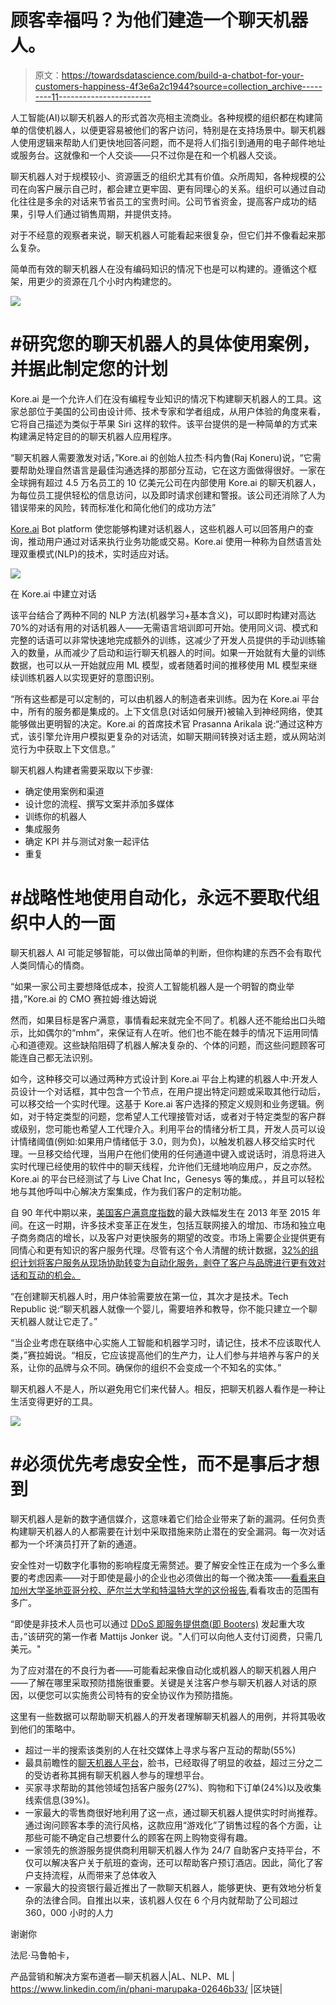 # 顾客幸福吗？为他们建造一个聊天机器人。

> 原文：<https://towardsdatascience.com/build-a-chatbot-for-your-customers-happiness-4f3e6a2c1944?source=collection_archive---------11----------------------->

人工智能(AI)以聊天机器人的形式首次亮相主流商业。各种规模的组织都在构建简单的信使机器人，以便更容易被他们的客户访问，特别是在支持场景中。聊天机器人使用逻辑来帮助人们更快地回答问题，而不是将人们指引到通用的电子邮件地址或服务台。这就像和一个人交谈——只不过你是在和一个机器人交谈。

聊天机器人对于规模较小、资源匮乏的组织尤其有价值。众所周知，各种规模的公司在向客户展示自己时，都会建立更牢固、更有同理心的关系。组织可以通过自动化往往是多余的对话来节省员工的宝贵时间。公司节省资金，提高客户成功的结果，引导人们通过销售周期，并提供支持。

对于不经意的观察者来说，聊天机器人可能看起来很复杂，但它们并不像看起来那么复杂。

简单而有效的聊天机器人在没有编码知识的情况下也是可以构建的。遵循这个框架，用更少的资源在几个小时内构建您的。

![](img/0a06a7682ec2fc1b3269b92ff43fb3c1.png)

# #研究您的聊天机器人的具体使用案例，并据此制定您的计划

Kore.ai 是一个允许人们在没有编程专业知识的情况下构建聊天机器人的工具。这家总部位于美国的公司由设计师、技术专家和学者组成，从用户体验的角度来看，它将自己描述为类似于苹果 Siri 这样的软件。该平台提供的是一种简单的方式来构建满足特定目的的聊天机器人应用程序。

“聊天机器人需要激发对话，”Kore.ai 的创始人拉杰·科内鲁(Raj Koneru)说，“它需要帮助处理自然语言是最佳沟通选择的那部分互动，它在这方面做得很好。一家在全球拥有超过 4.5 万名员工的 10 亿美元公司在内部使用 Kore.ai 的聊天机器人，为每位员工提供轻松的信息访问，以及即时请求创建和警报。该公司还消除了人为错误带来的风险，转而标准化和简化他们的成功方法”

[Kore.ai](https://www.kore.ai) Bot platform 使您能够构建对话机器人，这些机器人可以回答用户的查询，推动用户通过对话来执行业务功能或交易。Kore.ai 使用一种称为自然语言处理双重模式(NLP)的技术，实时适应对话。

![](img/9531c0eb628fb642ad11768ba8c2def0.png)

在 Kore.ai 中建立对话

该平台结合了两种不同的 NLP 方法(机器学习+基本含义)，可以即时构建对高达 70%的对话有用的对话机器人——无需语言培训即可开始。使用同义词、模式和完整的话语可以非常快速地完成额外的训练，这减少了开发人员提供的手动训练输入的数量，从而减少了启动和运行聊天机器人的时间。如果一开始就有大量的训练数据，也可以从一开始就应用 ML 模型，或者随着时间的推移使用 ML 模型来继续训练机器人以实现更好的意图识别。

“所有这些都是可以定制的，可以由机器人的制造者来训练。因为在 Kore.ai 平台中，所有的服务都是集成的。上下文信息(对话如何展开)被输入到神经网络，使其能够做出更明智的决定。Kore.ai 的首席技术官 Prasanna Arikala 说:“通过这种方式，该引擎允许用户模拟更复杂的对话流，如聊天期间转换对话主题，或从网站浏览行为中获取上下文信息。”

聊天机器人构建者需要采取以下步骤:

*   确定使用案例和渠道
*   设计您的流程、撰写文案并添加多媒体
*   训练你的机器人
*   集成服务
*   确定 KPI 并与测试对象一起评估
*   重复

# #战略性地使用自动化，永远不要取代组织中人的一面

聊天机器人 AI 可能足够智能，可以做出简单的判断，但你构建的东西不会有取代人类同情心的情商。

“如果一家公司主要想降低成本，投资人工智能机器人是一个明智的商业举措，”Kore.ai 的 CMO 赛拉姆·维达姆说

然而，如果目标是客户满意，事情看起来就完全不同了。机器人还不能给出口头暗示，比如偶尔的“mhm”，来保证有人在听。他们也不能在棘手的情况下运用同情心和道德观。这些缺陷阻碍了机器人解决复杂的、个体的问题，而这些问题顾客可能连自己都无法识别。

如今，这种移交可以通过两种方式设计到 Kore.ai 平台上构建的机器人中:开发人员设计一个对话框，其中包含一个节点，在用户提出特定问题或采取其他行动后，可以移交给一个实时代理。这基于 Kore.ai 客户选择的预定义规则和业务逻辑。例如，对于特定类型的问题，您希望人工代理接管对话，或者对于特定类型的客户群或级别，您可能也希望人工代理介入。利用平台的情绪分析工具，开发人员可以设计情绪阈值(例如:如果用户情绪低于 3.0，则为负)，以触发机器人移交给实时代理。一旦移交给代理，当用户在他们使用的任何通道中键入或说话时，消息将进入实时代理已经使用的软件中的聊天线程，允许他们无缝地响应用户，反之亦然。Kore.ai 的平台已经测试了与 Live Chat Inc，Genesys 等的集成。，并且可以轻松地与其他呼叫中心解决方案集成，作为我们客户的定制功能。

自 90 年代中期以来，[美国客户满意度指数](https://www.theacsi.org/national-economic-indicator/us-overall-customer-satisfaction)的最大跌幅发生在 2013 年至 2015 年间。在这一时期，许多技术变革正在发生，包括互联网接入的增加、市场和独立电子商务商店的增长，以及客户对更快服务的期望的改变。市场上需要企业提供更有同情心和更有知识的客户服务代理。尽管有这个令人清醒的统计数据，[32%的组织计划将客户服务从现场协助转变为自动化服务，剥夺了客户与品牌进行更有效对话和互动的机会。](http://www.execsintheknow.com/wordpress/wp-content/uploads/2017/01/2016-CXMB-Series_Corporate-Edition_Resized.pdf)

“在创建聊天机器人时，用户体验需要放在第一位，其次才是技术。Tech Republic 说:“聊天机器人就像一个婴儿，需要培养和教导，你不能只建立一个聊天机器人就让它走了。”

“当企业考虑在联络中心实施人工智能和机器学习时，请记住，技术不应该取代人类，”赛拉姆说。“相反，它应该提高他们的生产力，让人们参与并培养与客户的关系，让你的品牌与众不同。确保你的组织不会变成一个不知名的实体。”

聊天机器人不是人，所以避免用它们来代替人。相反，把聊天机器人看作是一种让生活变得更好的工具。

![](img/d3556e6d7c0285f996fb099a2cc8cffb.png)

# #必须优先考虑安全性，而不是事后才想到

聊天机器人是新的数字通信媒介，这意味着它们给企业带来了新的漏洞。任何负责构建聊天机器人的人都需要在计划中采取措施来防止潜在的安全漏洞。每一次对话都为一个坏演员打开了新的通道。

安全性对一切数字化事物的影响程度无需赘述。要了解安全性正在成为一个多么重要的考虑因素——对于即使是最小的企业也必须做出的每一个微决策——[看看来自加州大学圣地亚哥分校、萨尔兰大学和特温特大学的这份报告](http://ucsdnews.ucsd.edu/pressrelease/a_third_of_the_internet_is_under_attack),看看攻击的范围有多广。

“即使是非技术人员也可以通过 [DDoS 即服务提供商(即 Booters)](https://www.theregister.co.uk/2016/09/12/denial_of_service_as_a_service/) 发起重大攻击，”该研究的第一作者 Mattijs Jonker 说。"人们可以向他人支付订阅费，只需几美元。"

为了应对潜在的不良行为者——可能看起来像自动化或机器人的聊天机器人用户——了解在哪里采取预防措施很重要。关键是关注客户参与聊天机器人对话的原因，以便您可以实施贵公司特有的安全协议作为预防措施。

这里有一些数据可以帮助聊天机器人的开发者理解聊天机器人的用例，并将其吸收到他们的策略中。

*   超过一半的搜索该类别的人在社交媒体上寻求与客户互动的帮助(55%)
*   最具前瞻性的[聊天机器人平台](https://kore.ai/bots-platform/)，脸书，已经取得了明显的收益，超过三分之二的受访者称其拥有聊天机器人参与的理想平台。
*   买家寻求帮助的其他领域包括客户服务(27%)、购物和下订单(24%)以及收集线索信息(39%)。
*   一家最大的零售商很好地利用了这一点，通过聊天机器人提供实时时尚推荐。通过询问顾客本季的流行风格，这款应用“游戏化”了销售过程的各个方面，让那些可能不确定自己想要什么的顾客在网上购物变得有趣。
*   一家领先的旅游服务提供商利用聊天机器人作为 24/7 自助客户支持平台，不仅可以解决客户关于航班的查询，还可以帮助客户预订酒店。因此，简化了客户支持流程，从而带来了总体收入
*   一家最大的投资银行最近推出了一款聊天机器人，能够更快、更有效地分析复杂的法律合同。自推出以来，该机器人仅在 6 个月内就帮助了公司超过 360，000 小时的人力

谢谢你

法尼·马鲁帕卡，

产品营销和解决方案布道者—聊天机器人|AL、NLP、ML | https://www.linkedin.com/in/phani-marupaka-02646b33/ |区块链|